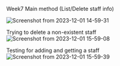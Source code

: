 Week7
Main method (List/Delete staff info)

![Screenshot from 2023-12-01 14-59-31](https://github.com/atiangogwel/spaap/assets/128331774/457cf052-eca7-408d-9c3b-ce215e5211d4)


Trying to delete a non-existent staff 
![Screenshot from 2023-12-01 15-59-08](https://github.com/atiangogwel/spaap/assets/128331774/981543c9-9175-4596-b65a-a3c0af76afc0)

Testing for adding and getting a staff 
![Screenshot from 2023-12-01 15-59-39](https://github.com/atiangogwel/spaap/assets/128331774/caea1a21-bdcf-46ba-9825-76fb1da8f3a3)


